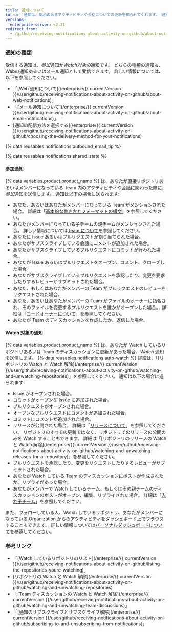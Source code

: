 ```yaml
---
title: 通知について
intro: '通知は、関心のあるアクティビティや会話についての更新を知らせてくれます。 通知は、{% data variables.product.product_name %}上で、あるいはメールクライアントを通じて受け取れます。'
versions:
  enterprise-server: <2.21
redirect_from:
  - /github/receiving-notifications-about-activity-on-github/about-notifications
---
```

### 通知の種類

受信する通知は、*参加*通知か*Watch対象の*通知です。 どちらの種類の通知も、Webの通知あるいはメール通知として受信できます。 詳しい情報については、以下を参照してください。

- 「[Web 通知について](/enterprise/{{ currentVersion }}/user/github/receiving-notifications-about-activity-on-github/about-web-notifications)」
- 「[メール通知について](/enterprise/{{ currentVersion }}/user/github/receiving-notifications-about-activity-on-github/about-email-notifications)」
- [通知の配信方法を選択する](/enterprise/{{ currentVersion }}/user/github/receiving-notifications-about-activity-on-github/choosing-the-delivery-method-for-your-notifications)

{% data reusables.notifications.outbound_email_tip %}

{% data reusables.notifications.shared_state %}

#### 参加通知

{% data variables.product.product_name %} は、あなたが直接リポジトリあるいはメンバーになっている Team 内のアクティビティや会話に関わった際に、*参加*通知を送信します。 通知は以下の場合に送られます:
  - あなた、あるいはあなたがメンバーになっている Team がメンションされた場合。 詳細は「[基本的な書き方とフォーマットの構文](/articles/basic-writing-and-formatting-syntax/#mentioning-people-and-teams)」を参照してください。
  - あなたがメンバーになっている子チームの親チームがメンションされた場合。 詳しい情報については[Team について](/articles/about-teams)を参照してください。
  - あなたに Issue あるいはプルリクエストが割り当てられた場合。
  - あなたがサブスクライブしている会話にコメントが追加された場合。
  - あなたがサブスクライブしているプルリクエストにコミットが行われた場合。
  - あなたが Issue あるいはプルリクエストをオープン、コメント、クローズした場合。
  - あなたがサブスクライブしているプルリクエストを承認したり、変更を要求したりするレビューがサブミットされた場合。
  - あなた、もしくはあなたがメンバーの Team がプルリクエストのレビューをリクエストされた場合。
  - あなた、あるいはあなたがメンバーの Team がファイルのオーナーに指名され、そのファイルを変更するプルリクエストを誰かがオープンした場合。 詳細は「[コードオーナーについて](/articles/about-code-owners)」を参照してください。
  - あなたが Team のディスカッションを作成したか、返信した場合。

#### Watch 対象の通知

{% data variables.product.product_name %} は、あなたが Watch しているリポジトリあるいは Team のディスカッションに更新があった場合、*Watch* 通知を送信します。  {% data reusables.notifications.auto-watch %} 詳細は、「[リポジトリの Watch と Watch 解除](/enterprise/{{ currentVersion }}/user/github/receiving-notifications-about-activity-on-github/watching-and-unwatching-repositories)」を参照してください。
通知は以下の場合に送られます:
  - Issue がオープンされた場合。
  - コミットがオープンな Issue に追加された場合。
  - プルリクエストがオープンされた場合。
  - オープンなプルリクエストにコメントが追加された場合。
  - コミットにコメントが追加された場合。
  - リリースが公開された場合。 詳細は「[リリースについて](/articles/about-releases)」を参照してください。 リポジトリのすべての更新ではなく、リポジトリでのリリースの公開のみを Watch することもできます。 詳細は「[リポジトリのリリースの Watch と Watch 解除](/enterprise/{{ currentVersion }}/user/github/receiving-notifications-about-activity-on-github/watching-and-unwatching-releases-for-a-repository)」を参照してください。
  - プルリクエストを承認したり、変更をリクエストしたりするレビューがサブミットされた場合。
  - あなたが Watch している Team のディスカッションにポストが作成されたか、リプライがあった場合。
  - あなたがメンバーで Watch しているチーム、もしくはその親チームのディスカッションのポストがオープン、編集、リプライされた場合。 詳細は「[入れ子チーム](/articles/about-teams/#nested-teams)」を参照してください。

また、フォローしている人、Watch しているリポジトリ、あなたがメンバーになっている Organization からのアクティビティをダッシュボード上でブラウズすることもできます。 詳しい情報については[パーソナルダッシュボードについて](/articles/about-your-personal-dashboard)を参照してください。

### 参考リンク

- 「[Watch しているリポジトリのリスト](/enterprise/{{ currentVersion }}/user/github/receiving-notifications-about-activity-on-github/listing-the-repositories-youre-watching)」
- [リポジトリの Watch と Watch 解除](/enterprise/{{ currentVersion }}/user/github/receiving-notifications-about-activity-on-github/watching-and-unwatching-repositories)
- 「[Team ディスカッションの Watch と Watch 解除](/enterprise/{{ currentVersion }}/user/github/receiving-notifications-about-activity-on-github/watching-and-unwatching-team-discussions)」
- 「[通知のサブスクライブとサブスクライブ解除](/enterprise/{{ currentVersion }}/user/github/receiving-notifications-about-activity-on-github/subscribing-to-and-unsubscribing-from-notifications)」

